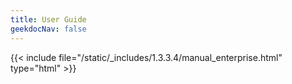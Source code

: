```yaml
---
title: User Guide
geekdocNav: false
---
```

{{< include file="/static/_includes/1.3.3.4/manual_enterprise.html" type="html" >}}